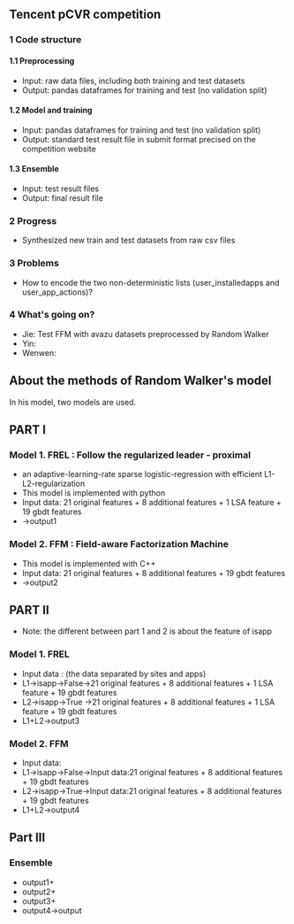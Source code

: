 ## Tencent pCVR competition

### 1 Code structure
#### 1.1 Preprocessing
- Input: raw data files, including both training and test datasets
- Output: pandas dataframes for training and test (no validation split)

#### 1.2 Model and training
- Input: pandas dataframes for training and test (no validation split)
- Output: standard test result file in submit format precised on the competition website

#### 1.3 Ensemble
- Input: test result files
- Output: final result file

### 2 Progress
- Synthesized new train and test datasets from raw csv files

### 3 Problems
- How to encode the two non-deterministic lists (user_installedapps and user_app_actions)?

### 4 What's going on?
- Jie: Test FFM with avazu datasets preprocessed by Random Walker
- Yin:
- Wenwen:


## About the methods of Random Walker's model

In his model, two models are used.
## PART I
### Model 1. FREL : Follow the regularized leader - proximal
- an adaptive-learning-rate sparse logistic-regression with efficient L1-L2-regularization
- This model is implemented with python
- Input data: 21 original features + 8 additional features + 1 LSA feature + 19 gbdt features
- ->output1

### Model 2. FFM  : Field-aware Factorization Machine
- This model is implemented with C++
- Input data: 21 original features + 8 additional features + 19 gbdt features
- ->output2

## PART II
- Note: the different between part 1 and 2 is about the feature of isapp
### Model 1. FREL
- Input data : (the data separated by sites and apps)
- L1->isapp->False->21 original features + 8 additional features + 1 LSA feature + 19 gbdt features
- L2->isapp->True ->21 original features + 8 additional features + 1 LSA feature + 19 gbdt features
- L1+L2->output3

### Model 2. FFM
- Input data:
- L1->isapp->False->Input data:21 original features + 8 additional features + 19 gbdt features
- L2->isapp->True->Input data:21 original features + 8 additional features + 19 gbdt features
- L1+L2->output4

## Part III
### Ensemble
- output1+
- output2+
- output3+
- output4->output
